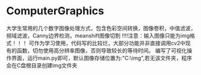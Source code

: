 # ComputerGraphics
大学生常用的几个数字图像处理方式，包含色彩空间转换，图像卷积，中值滤波，频域滤波，Canny边界检测，meanshift图像切割
!!!!注意：输入图像只能为img格式！！！
可作为学习使用，代码写的比较烂，大部分功能并非直接调用cv2中现有的函数，切勿使用高分辨率图像，否则导致较长的等待时间。
编写了可视化操作界面，运行main.py即可，默认图像存储位置为:"C:\img",若无该文件夹，程序会在C盘根目录创建img文件夹
